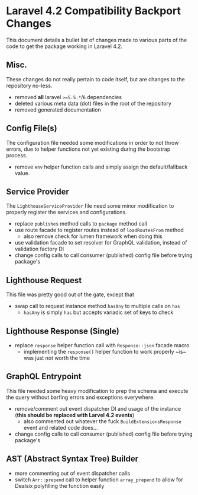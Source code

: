 # Laravel 4.2 Compatibility Backport Changes

This document details a bullet list of changes made to various parts of the code to get the package working in Laravel 4.2.

## Misc.

These changes do not really pertain to code itself, but are changes to the repository no-less.

* removed **all** laravel `>=5.5.*`/`6` dependencies
* deleted various meta data (dot) files in the root of the repository
* removed generated documentation

## Config File(s)

The configuration file needed some modifications in order to not throw errors, due to helper functions not yet existing during the bootstrap process.

* remove `env` helper function calls and simply assign the default/fallback value.

## Service Provider

The `LighthouseServiceProvider` file need some minor modification to properly register the services and configurations.

* replace `publishes` method calls to `package` method call
* use route facade to register routes instead of `loadRoutesFrom` method
    - also remove check for lumen framework when doing this
* use validation facade to set resolver for GraphQL validation, instead of validation factory DI
* change config calls to call consumer (published) config file before trying package's

## Lighthouse Request

This file was pretty good out of the gate, except that 

* swap call to request instance method `hasAny` to multiple calls on `has`
    - `hasAny` is simply `has` but accepts variadic set of keys to check

## Lighthouse Response (Single)

* replace `response` helper function call with `Response::json` facade macro
    - implementing the `response()` helper function to work properly ~is~ was just not worth the time

## GraphQL Entrypoint

This file needed some heavy modification to prep the schema and execute the query without barfing errors and exceptions everywhere.

* remove/comment out event dispatcher DI and usage of the instance (**this should be replaced with Larvel 4.2 events**)
    - also commented out whatever the fuck `BuildExtensionsResponse` event and related code does...
* change config calls to call consumer (published) config file before trying package's

## AST (Abstract Syntax Tree) Builder

* more commenting out of event dispatcher calls
* switch `Arr::prepend` call to helper function `array_prepend` to allow for Dealsix polyfilling the function easily
